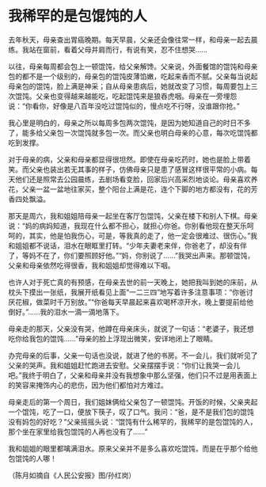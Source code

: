 # 我稀罕的是包馄饨的人

去年秋天，母亲查出胃癌晚期。每天早晨，父亲还会像往常一样，和母亲一起去晨练。我站在窗前，看着父母并肩而行，有说有笑，忍不住想哭……

以往，母亲每周都会包上一顿馄饨，给父亲解馋。父亲说，外面餐馆的馄饨和母亲包的都不是一个级别的，母亲包的馄饨皮薄馅嫩，吃起来香而不腻。父亲每当说起母亲包的馄饨，脸上满是神采；自从母亲患病后，她就改变了习惯，每周要包上三次馄饨。父亲也变得越来越能吃，吃起馄饨来是狼吞虎咽。母亲在一旁埋怨说：“你看你，好像是八百年没吃过馄饨似的，慢点吃不行呀，没谁跟你抢。”

我心里是明白的，母亲之所以每周多包两次馄饨，是因为她知道自己的时日不多了，能多给父亲包一次馄饨就多包一次。而父亲也明白母亲的心意，每次吃馄饨都吃到发撑。

对于母亲的病，父亲和母亲都显得很坦然。即使在母亲吃药时，她也是脸上带着笑。而父亲也装出若无其事的样子，仿佛母亲只是患了感冒这样很平常的小病。每天他们还是照常去公园晨练，去剧场看变脸，回家后兴高采烈地谈论。母亲喜欢养花，父亲一盆一盆地往家买，整个阳台上满是花，连个下脚的地方都没有，花的芳香四处飘溢。

那天是周六，我和姐姐陪母亲一起坐在客厅包馄饨，父亲在楼下和别人下棋。母亲说：“妈的病妈知道，我现在什么都不担心，就担心你爸。你别看他现在整天乐呵呵的，其实，他是怕我伤心，可是，等我真的走了，他一定会很难过、很伤心。”我和姐姐都不说话，泪水在眼眶里打转。“少年夫妻老来伴，你爸老了，却没有伴了，等妈不在了，你们要照顾好他。”“妈，你别说了……”我哭出声来。那顿馄饨，父亲和母亲依然吃得很香，我和姐姐却觉得难以下咽。

也许人对于死亡真的有预感，在母亲去世的前一天晚上，她把我叫到她的床前，从枕头下摸出一张纸，我展开纸看见上面“一二三四”地写着许多注意事项：“你爸讨厌花椒，做菜时千万别放。”“你爸每天早晨起来喜欢喝杯凉开水，晚上要提前给他倒好。”……我的泪水一滴一滴地落下。

母亲走的那天，父亲没有哭，他蹲在母亲床头，就说了一句话：“老婆子，我还想吃你给我包的馄饨……”母亲的脸上浮现出微笑，安详地闭上了眼睛。

办完母亲的后事，父亲一句话也没说，就进了他的书房。不一会儿，我们就听见了父亲的哭声。我和姐姐赶忙跑进去安慰。父亲摆摆手说：“你们让我哭一会儿吧。”我终于明白了，父亲和母亲并没有我想象中那么坚强，他们只不过是用表面上的笑容来掩饰内心的悲伤，因为他们都怕对方难过。

母亲走后的第一个周日，我们姐妹俩给父亲包了一顿馄饨。开饭的时候，父亲夹起一个馄饨，吃了一口，便放下筷子，叹了口气。我问：“爸，是不是我们包的馄饨没有妈包的好吃？”父亲摇摇头说：“馄饨有什么稀罕的，我稀罕的是包馄饨的人，那个坐在家里给我包馄饨的人再也没有了……”

我和姐姐的眼里都噙满泪水。原来父亲并不是多么喜欢吃馄饨，而是在乎那个给他包馄饨的人哪！

（陈月如摘自《人民公安报》图/孙红岗）